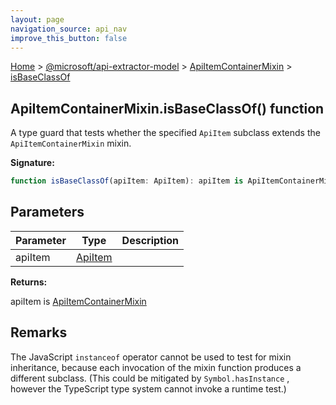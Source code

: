 ```yaml
---
layout: page
navigation_source: api_nav
improve_this_button: false
---
```



[Home](./index.md) &gt; [@microsoft/api-extractor-model](./api-extractor-model.md) &gt; [ApiItemContainerMixin](./api-extractor-model.apiitemcontainermixin.md) &gt; [isBaseClassOf](./api-extractor-model.apiitemcontainermixin.isbaseclassof.md)

## ApiItemContainerMixin.isBaseClassOf() function

A type guard that tests whether the specified `ApiItem` subclass extends the `ApiItemContainerMixin` mixin.

<b>Signature:</b>

```typescript
function isBaseClassOf(apiItem: ApiItem): apiItem is ApiItemContainerMixin;
```

## Parameters

|  Parameter | Type | Description |
|  --- | --- | --- |
|  apiItem | [ApiItem](./api-extractor-model.apiitem.md) |  |

<b>Returns:</b>

apiItem is [ApiItemContainerMixin](./api-extractor-model.apiitemcontainermixin.md)

## Remarks

The JavaScript `instanceof` operator cannot be used to test for mixin inheritance, because each invocation of the mixin function produces a different subclass. (This could be mitigated by `Symbol.hasInstance` , however the TypeScript type system cannot invoke a runtime test.)
